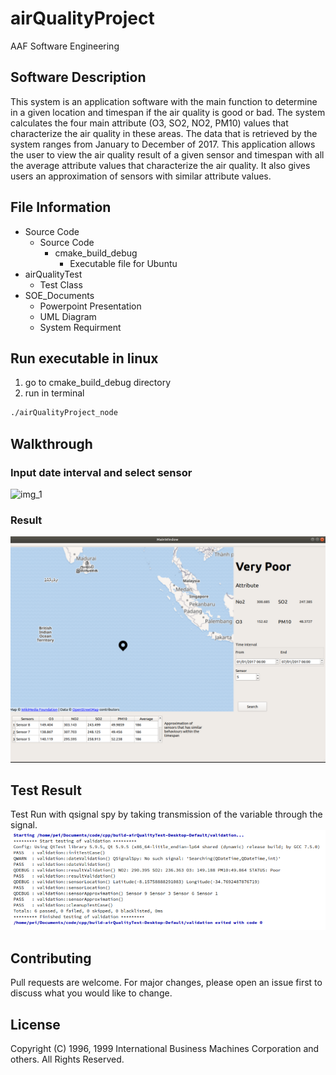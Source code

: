 # airQualityProject
AAF Software Engineering
## Software Description
This system is an application software with the main function to determine in a given location and timespan if the air quality is good or bad. The system calculates the four main attribute (O3, SO2, NO2, PM10) values that characterize the air quality in these areas. The data that is retrieved by the system ranges from January to December of 2017. This application allows the user to view the air quality result of a given sensor and timespan with all the average attribute values that characterize the air quality. It also gives users an approximation of sensors with similar attribute values.<br/>

## File Information
* Source Code
  * Source Code
    * cmake_build_debug
      * Executable file for Ubuntu
* airQualityTest
  * Test Class
* SOE_Documents
  * Powerpoint Presentation
  * UML Diagram
  * System Requirment

## Run executable in linux
1. go to cmake_build_debug directory
2. run in terminal
```bash
./airQualityProject_node
```

## Walkthrough
### Input date interval and select sensor
![img_1](https://user-images.githubusercontent.com/76765800/145411205-48e7c841-92ad-4962-beb8-ef06bd9b56d6.png)


### Result
![img.png](readmeImg/img.png)

## Test Result
Test Run with qsignal spy by taking transmission of the variable through the signal.
![img_2.png](readmeImg/img_2.png)
## Contributing
Pull requests are welcome. For major changes, please open an issue first to discuss what you would like to change.

## License
Copyright (C) 1996, 1999 International Business Machines Corporation and others. All Rights Reserved.


